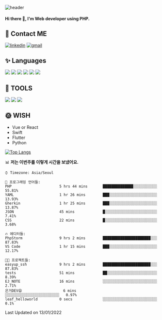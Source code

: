 ![header](https://capsule-render.vercel.app/api?type=waving&color=auto&height=300&section=header&text=EINEE&fontSize=90&animation=twinkling)

#### Hi there 👋, I'm <b>Web developer</b> using PHP. ####

<!--
- 🔭 I’m currently working on Uniwill
- 🌱 I’m currently learning Vue or React or Python.
-->

<!---#### I am PHP developer --->

## 💌 Contact ME ###
[<img src='https://img.shields.io/badge/-EunjiKo-%230A66C2?style=flat-square&logo=LinkedIn&logoColor=white' alt='linkedin'>](https://www.linkedin.com/in/https://www.linkedin.com/in/eunji-ko-00a907164//)  [<img src='https://img.shields.io/badge/-einee214%40gmail.com-%23EA4335?style=flat-square&logo=Gmail&logoColor=white' alt='gmail'>](einee214@gmail.com)  


## ✨ Languages
<img src='https://img.shields.io/badge/-PHP-%23777BB4?style=for-the-badge&logo=PHP&logoColor=white'> <img src='https://img.shields.io/badge/-Laravel-%23FF2D20?style=for-the-badge&logo=Laravel&logoColor=white'> <img src='https://img.shields.io/badge/Jquery-%230769AD?style=for-the-badge&logo=Jquery&logoColor=white'> <img src='https://img.shields.io/badge/CSS3-%231572B6?style=for-the-badge&logo=CSS3&logoColor=white'> <img src='https://img.shields.io/badge/Bootstrap-%237952B3?style=for-the-badge&logo=Bootstrap&logoColor=white' > <img src='https://img.shields.io/badge/MySQL-%234479A1?style=for-the-badge&logo=MySQL&logoColor=white' >

## 🌷 TOOLS
<img src='https://img.shields.io/badge/PHPSTORM-%23000000?style=for-the-badge&logo=PhpStorm&logoColor=white' > <img src='https://img.shields.io/badge/GitLab-%23FCA121?style=for-the-badge&logo=GitLab&logoColor=white' > <img src='https://img.shields.io/badge/GitHub-%23181717?style=for-the-badge&logo=GitHub&logoColor=white'>


## 🌞 WISH
- Vue or React
- Swift
- Flutter
- Python


[![Top Langs](https://github-readme-stats.vercel.app/api/top-langs/?username=ein214&layout=compact)](https://github.com/anuraghazra/github-readme-stats)

<!--START_SECTION:waka-->
📊 **저는 이번주를 이렇게 시간을 보냈어요.** 

```text
⌚︎ Timezone: Asia/Seoul

💬 프로그래밍 언어들: 
PHP                      5 hrs 44 mins       ██████████████░░░░░░░░░░░   55.81% 
YAML                     1 hr 26 mins        ███░░░░░░░░░░░░░░░░░░░░░░   13.93% 
Gherkin                  1 hr 25 mins        ███░░░░░░░░░░░░░░░░░░░░░░   13.87% 
JSON                     45 mins             █░░░░░░░░░░░░░░░░░░░░░░░░   7.41% 
CSS                      22 mins             █░░░░░░░░░░░░░░░░░░░░░░░░   3.68%

🔥 에디터들: 
PhpStorm                 9 hrs 2 mins        ██████████████████████░░░   87.83% 
VS Code                  1 hr 15 mins        ███░░░░░░░░░░░░░░░░░░░░░░   12.17%

🐱‍💻 프로젝트들: 
easyup_ssh               9 hrs 2 mins        ██████████████████████░░░   87.83% 
tests                    51 mins             ██░░░░░░░░░░░░░░░░░░░░░░░   8.39% 
EJ_NOTE                  16 mins             ░░░░░░░░░░░░░░░░░░░░░░░░░   2.71% 
은거DEV😫                   6 mins              ░░░░░░░░░░░░░░░░░░░░░░░░░   0.97% 
leaf_helloworld          0 secs              ░░░░░░░░░░░░░░░░░░░░░░░░░   0.1%

```


 Last Updated on 13/01/2022
<!--END_SECTION:waka-->

<!---![GitHub stats](https://github-readme-stats.vercel.app/api?username=ein214&show_icons=true&theme=dracula)  --->



